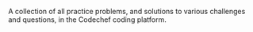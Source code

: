 A collection of all practice problems, and solutions to various challenges and questions, in the Codechef coding platform.